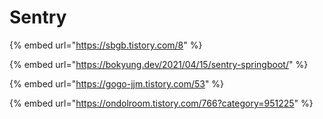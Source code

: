 # Sentry

{% embed url="https://sbgb.tistory.com/8" %}

{% embed url="https://bokyung.dev/2021/04/15/sentry-springboot/" %}



{% embed url="https://gogo-jjm.tistory.com/53" %}

{% embed url="https://ondolroom.tistory.com/766?category=951225" %}



